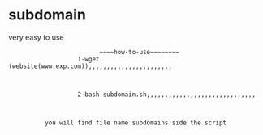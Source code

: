 # subdomain
very easy to use
             
                          
                             ~~~~how-to-use~~~~~~~~
                       1-wget (website(www.exp.com)),,,,,,,,,,,,,,,,,,,,,,,
                       
                       
                       
                       2-bash subdomain.sh,,,,,,,,,,,,,,,,,,,,,,,,,,,,,,
                       
                       
                       
              you will find file name subdomains side the script
              
